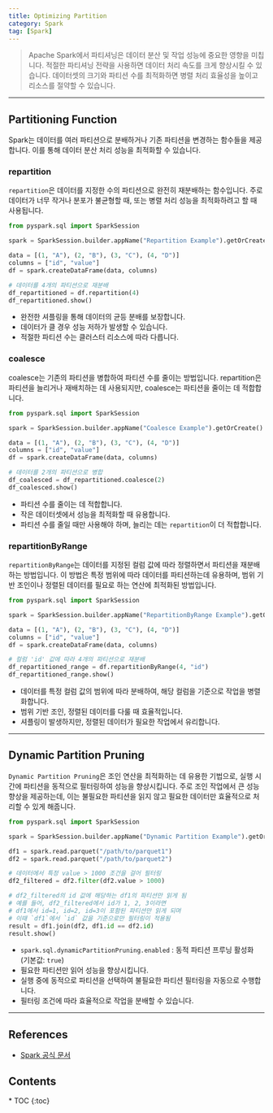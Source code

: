 ```yaml
---
title: Optimizing Partition
category: Spark
tag: [Spark]
---
```


> Apache Spark에서 파티셔닝은 데이터 분산 및 작업 성능에 중요한 영향을 미칩니다. 적절한 파티셔닝 전략을 사용하면 데이터 처리 속도를 크게 향상시킬 수 있습니다. 데이터셋의 크기와 파티션 수를 최적화하면 병렬 처리 효율성을 높이고 리소스를 절약할 수 있습니다.

---

## Partitioning Function
Spark는 데이터를 여러 파티션으로 분배하거나 기존 파티션을 변경하는 함수들을 제공합니다. 이를 통해 데이터 분산 처리 성능을 최적화할 수 있습니다.

### repartition
`repartition`은 데이터를 지정한 수의 파티션으로 완전히 재분배하는 함수입니다. 주로 데이터가 너무 작거나 분포가 불균형할 때, 또는 병렬 처리 성능을 최적화하려고 할 때 사용됩니다. 

```python
from pyspark.sql import SparkSession

spark = SparkSession.builder.appName("Repartition Example").getOrCreate()

data = [(1, "A"), (2, "B"), (3, "C"), (4, "D")]
columns = ["id", "value"]
df = spark.createDataFrame(data, columns)

# 데이터를 4개의 파티션으로 재분배
df_repartitioned = df.repartition(4)
df_repartitioned.show()
```

- 완전한 셔플링을 통해 데이터의 균등 분배를 보장합니다.
- 데이터가 클 경우 성능 저하가 발생할 수 있습니다.
- 적절한 파티션 수는 클러스터 리소스에 따라 다릅니다.

### coalesce
coalesce는 기존의 파티션을 병합하여 파티션 수를 줄이는 방법입니다. repartition은 파티션을 늘리거나 재배치하는 데 사용되지만, coalesce는 파티션을 줄이는 데 적합합니다. 

```python
from pyspark.sql import SparkSession

spark = SparkSession.builder.appName("Coalesce Example").getOrCreate()

data = [(1, "A"), (2, "B"), (3, "C"), (4, "D")]
columns = ["id", "value"]
df = spark.createDataFrame(data, columns)

# 데이터를 2개의 파티션으로 병합
df_coalesced = df_repartitioned.coalesce(2)
df_coalesced.show()
```

- 파티션 수를 줄이는 데 적합합니다.
- 작은 데이터셋에서 성능을 최적화할 때 유용합니다.
- 파티션 수를 줄일 때만 사용해야 하며, 늘리는 데는 `repartition`이 더 적합합니다.

### repartitionByRange
`repartitionByRange`는 데이터를 지정된 컬럼 값에 따라 정렬하면서 파티션을 재분배하는 방법입니다. 이 방법은 특정 범위에 따라 데이터를 파티션하는데 유용하며, 범위 기반 조인이나 정렬된 데이터를 필요로 하는 연산에 최적화된 방법입니다. 

```python
from pyspark.sql import SparkSession

spark = SparkSession.builder.appName("RepartitionByRange Example").getOrCreate()

data = [(1, "A"), (2, "B"), (3, "C"), (4, "D")]
columns = ["id", "value"]
df = spark.createDataFrame(data, columns)

# 컬럼 'id' 값에 따라 4개의 파티션으로 재분배
df_repartitioned_range = df.repartitionByRange(4, "id")
df_repartitioned_range.show()
```

- 데이터를 특정 컬럼 값의 범위에 따라 분배하여, 해당 컬럼을 기준으로 작업을 병렬화합니다.
- 범위 기반 조인, 정렬된 데이터를 다룰 때 효율적입니다.
- 셔플링이 발생하지만, 정렬된 데이터가 필요한 작업에서 유리합니다.

---

## Dynamic Partition Pruning
`Dynamic Partition Pruning`은 조인 연산을 최적화하는 데 유용한 기법으로, 실행 시간에 파티션을 동적으로 필터링하여 성능을 향상시킵니다. 주로 조인 작업에서 큰 성능 향상을 제공하는데, 이는 불필요한 파티션을 읽지 않고 필요한 데이터만 효율적으로 처리할 수 있게 해줍니다.

```python
from pyspark.sql import SparkSession

spark = SparkSession.builder.appName("Dynamic Partition Example").getOrCreate()

df1 = spark.read.parquet("/path/to/parquet1")
df2 = spark.read.parquet("/path/to/parquet2")

# 데이터에서 특정 value > 1000 조건을 걸어 필터링
df2_filtered = df2.filter(df2.value > 1000)

# df2_filtered의 id 값에 해당하는 df1의 파티션만 읽게 됨
# 예를 들어, df2_filtered에서 id가 1, 2, 3이라면
# df1에서 id=1, id=2, id=3이 포함된 파티션만 읽게 되며
# 이때 `df1`에서 `id` 값을 기준으로만 필터링이 적용됨
result = df1.join(df2, df1.id == df2.id)
result.show()
```

- `spark.sql.dynamicPartitionPruning.enabled` : 동적 파티션 프루닝 활성화 (기본값: `true`)
- 필요한 파티션만 읽어 성능을 향상시킵니다.
- 실행 중에 동적으로 파티션을 선택하여 불필요한 파티션 필터링을 자동으로 수행합니다.
- 필터링 조건에 따라 효율적으로 작업을 분배할 수 있습니다.

---

## References
- [Spark 공식 문서](https://spark.apache.org/docs/latest/)

<nav class="post-toc" markdown="1">
  <h2>Contents</h2>
* TOC
{:toc}
</nav>
